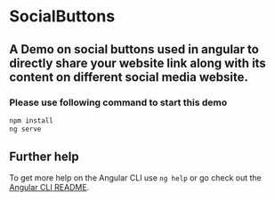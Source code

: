 # SocialButtons

## A Demo on social buttons used in angular to directly share your website link along with its content on different social media website.
### Please use following command to start this demo
```bash
npm install
ng serve
```

## Further help

To get more help on the Angular CLI use `ng help` or go check out the [Angular CLI README](https://github.com/angular/angular-cli/blob/master/README.md).
